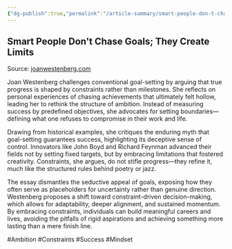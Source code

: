 ```yaml
---
{"dg-publish":true,"permalink":"/article-summary/smart-people-don-t-chase-goals-they-create-limits/","title":"Smart People Don't Chase Goals; They Create Limits","tags":["article","summary"],"created":"2025-06-10T20:28:02.604+07:00","updated":"2025-08-06T07:11:29.812+07:00"}
---
```



## Smart People Don't Chase Goals; They Create Limits  

Source: [joanwestenberg.com](https://www.joanwestenberg.com/smart-people-dont-chase-goals-they-create-limits/)

Joan Westenberg challenges conventional goal-setting by arguing that true progress is shaped by constraints rather than milestones. She reflects on personal experiences of chasing achievements that ultimately felt hollow, leading her to rethink the structure of ambition. Instead of measuring success by predefined objectives, she advocates for setting boundaries—defining what one refuses to compromise in their work and life.

Drawing from historical examples, she critiques the enduring myth that goal-setting guarantees success, highlighting its deceptive sense of control. Innovators like John Boyd and Richard Feynman advanced their fields not by setting fixed targets, but by embracing limitations that fostered creativity. Constraints, she argues, do not stifle progress—they refine it, much like the structured rules behind poetry or jazz.

The essay dismantles the seductive appeal of goals, exposing how they often serve as placeholders for uncertainty rather than genuine direction. Westenberg proposes a shift toward constraint-driven decision-making, which allows for adaptability, deeper alignment, and sustained momentum. By embracing constraints, individuals can build meaningful careers and lives, avoiding the pitfalls of rigid aspirations and achieving something more lasting than a mere finish line.

#Ambition #Constraints #Success #Mindset

